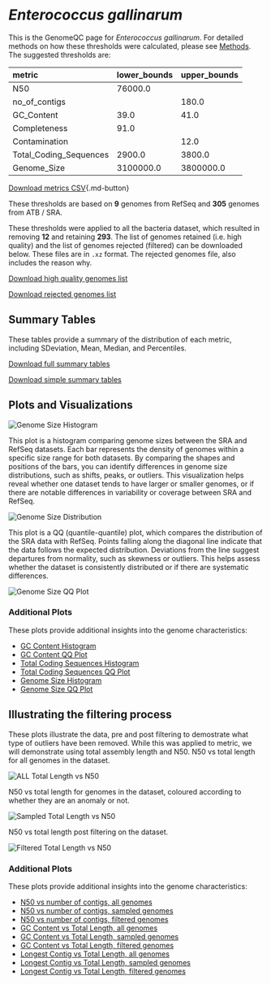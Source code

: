 # *Enterococcus gallinarum*

This is the GenomeQC page for *Enterococcus gallinarum*. For detailed methods on how these thresholds were calculated, please see [Methods](../../methods.md).
The suggested thresholds are: 

| metric                 | lower_bounds   | upper_bounds   |
|:-----------------------|:---------------|:---------------|
| N50                    | 76000.0        |                |
| no_of_contigs          |                | 180.0          |
| GC_Content             | 39.0           | 41.0           |
| Completeness           | 91.0           |                |
| Contamination          |                | 12.0           |
| Total_Coding_Sequences | 2900.0         | 3800.0         |
| Genome_Size            | 3100000.0      | 3800000.0      |

[Download metrics CSV](Enterococcus_gallinarum_metrics.csv){.md-button}


These thresholds are based on **9** genomes from RefSeq and **305** genomes from ATB / SRA.

These thresholds were applied to all the bacteria dataset, which resulted in removing **12** and retaining **293**.
The list of genomes retained (i.e. high quality) and the list of genomes rejected (filtered) can be downloaded below. These files are in `.xz` format. The rejected genomes file, also includes the reason why.

[Download high quality genomes list](Enterococcus_gallinarum_high_quality_genomes.csv.xz)


[Download rejected genomes list](Enterococcus_gallinarum_filtered_out_genomes.csv.xz)



## Summary Tables
These tables provide a summary of the distribution of each metric, including SDeviation, Mean, Median, and Percentiles.

[Download full summary tables](summary.csv)

[Download simple summary tables](selected_summary.csv)

## Plots and Visualizations

![Genome Size Histogram](Genome_Size_refseq_histogram_kde.png)

This plot is a histogram comparing genome sizes between the SRA and RefSeq datasets. Each bar represents the density of genomes within a specific size range for both datasets. By comparing the shapes and positions of the bars, you can identify differences in genome size distributions, such as shifts, peaks, or outliers. This visualization helps reveal whether one dataset tends to have larger or smaller genomes, or if there are notable differences in variability or coverage between SRA and RefSeq.

![Genome Size Distribution](Genome_Size_refseq_histogram_kde.png)

This plot is a QQ (quantile-quantile) plot, which compares the distribution of the SRA data with RefSeq. Points falling along the diagonal line indicate that the data follows the expected distribution. Deviations from the line suggest departures from normality, such as skewness or outliers. This helps assess whether the dataset is consistently distributed or if there are systematic differences.

![Genome Size QQ Plot](Genome_Size_refseq_qqplot.png)

### Additional Plots

These plots provide additional insights into the genome characteristics:

- [GC Content Histogram](GC_Content_refseq_histogram_kde.png)
- [GC Content QQ Plot](GC_Content_refseq_qqplot.png)
- [Total Coding Sequences Histogram](Total_Coding_Sequences_refseq_histogram_kde.png)
- [Total Coding Sequences QQ Plot](Total_Coding_Sequences_refseq_qqplot.png)
- [Genome Size Histogram](Genome_Size_refseq_histogram_kde.png)
- [Genome Size QQ Plot](Genome_Size_refseq_qqplot.png)
## Illustrating the filtering process
These plots illustrate the data, pre and post filtering to demostrate what type of outliers have been removed. While this was applied to metric, we will demonstrate using total assembly length and N50.
N50 vs total length for all genomes in the dataset.

![ALL Total Length vs N50](Enterococcus_gallinarum_all_total_length_N50.png)

N50 vs total length for genomes in the dataset, coloured according to whether they are an anomaly or not.

![Sampled Total Length vs N50](Enterococcus_gallinarum_sample_total_length_N50.png)

N50 vs total length post filtering on the dataset.

![Filtered Total Length vs N50](Enterococcus_gallinarum_filt_total_length_N50.png)

### Additional Plots

These plots provide additional insights into the genome characteristics:

- [N50 vs number of contigs, all genomes](Enterococcus_gallinarum_all_N50_number.png)
- [N50 vs number of contigs, sampled genomes](Enterococcus_gallinarum_sample_N50_number.png)
- [N50 vs number of contigs, filtered genomes](Enterococcus_gallinarum_filt_N50_number.png)
- [GC Content vs Total Length, all genomes](Enterococcus_gallinarum_all_total_length_GC_Content.png)
- [GC Content vs Total Length, sampled genomes](Enterococcus_gallinarum_sample_total_length_GC_Content.png)
- [GC Content vs Total Length, filtered genomes](Enterococcus_gallinarum_filt_total_length_GC_Content.png)
- [Longest Contig vs Total Length, all genomes](Enterococcus_gallinarum_all_total_length_longest.png)
- [Longest Contig vs Total Length, sampled genomes](Enterococcus_gallinarum_sample_total_length_longest.png)
- [Longest Contig vs Total Length, filtered genomes](Enterococcus_gallinarum_filt_total_length_longest.png)
